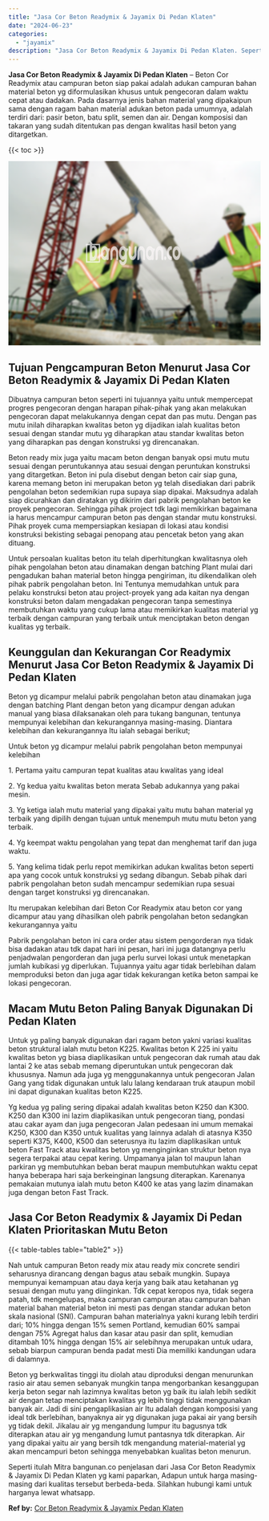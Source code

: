 ```yaml
---
title: "Jasa Cor Beton Readymix & Jayamix Di Pedan Klaten"
date: "2024-06-23"
categories: 
  - "jayamix"
description: "Jasa Cor Beton Readymix & Jayamix Di Pedan Klaten. Seperti itulah Mitra bangunan.co penjelasan dari Jasa Cor Beton Readymix & Jayamix Di Pedan Klaten yg kami..."
---
```


**Jasa Cor Beton Readymix & Jayamix Di Pedan Klaten** – Beton Cor Readymix atau campuran beton siap pakai adalah adukan campuran bahan material beton yg diformulasikan khusus untuk pengecoran dalam waktu cepat atau dadakan. Pada dasarnya jenis bahan material yang dipakaipun sama dengan ragam bahan material adukan beton pada umumnya, adalah terdiri dari: pasir beton, batu split, semen dan air. Dengan komposisi dan takaran yang sudah ditentukan pas dengan kwalitas hasil beton yang ditargetkan.

{{< toc >}}

![Jasa Cor Beton Readymix & Jayamix Di Pedan Klaten](/images/jasa-cor-readymix-26.png)

## Tujuan Pengcampuran Beton Menurut Jasa Cor Beton Readymix & Jayamix Di Pedan Klaten

Dibuatnya campuran beton seperti ini tujuannya yaitu untuk mempercepat progres pengecoran dengan harapan pihak-pihak yang akan melakukan pengecoran dapat melakukannya dengan cepat dan pas mutu. Dengan pas mutu inilah diharapkan kwalitas beton yg dijadikan ialah kualitas beton sesuai dengan standar mutu yg diharapkan atau standar kwalitas beton yang diharapkan pas dengan konstruksi yg direncanakan.

Beton ready mix juga yaitu macam beton dengan banyak opsi mutu mutu sesuai dengan peruntukannya atau sesuai dengan peruntukan konstruksi yang ditargetkan. Beton ini pula disebut dengan beton cair siap guna, karena memang beton ini merupakan beton yg telah disediakan dari pabrik pengolahan beton sedemikian rupa supaya siap dipakai. Maksudnya adalah siap dicurahkan dan diratakan yg dikirim dari pabrik pengolahan beton ke proyek pengecoran. Sehingga pihak project tdk lagi memikirkan bagaimana ia harus mencampur campuran beton pas dengan standar mutu konstruksi. Pihak proyek cuma mempersiapkan kesiapan di lokasi atau kondisi konstruksi bekisting sebagai penopang atau pencetak beton yang akan dituang.

Untuk persoalan kualitas beton itu telah diperhitungkan kwalitasnya oleh pihak pengolahan beton atau dinamakan dengan batching Plant mulai dari pengadukan bahan material beton hingga pengiriman, itu dikendalikan oleh pihak pabrik pengolahan beton. Ini Tentunya memudahkan untuk para pelaku konstruksi beton atau project-proyek yang ada kaitan nya dengan konstruksi beton dalam mengadakan pengecoran tanpa semestinya membutuhkan waktu yang cukup lama atau memikirkan kualitas material yg terbaik dengan campuran yang terbaik untuk menciptakan beton dengan kualitas yg terbaik.

## Keunggulan dan Kekurangan Cor Readymix Menurut Jasa Cor Beton Readymix & Jayamix Di Pedan Klaten

Beton yg dicampur melalui pabrik pengolahan beton atau dinamakan juga dengan batching Plant dengan beton yang dicampur dengan adukan manual yang biasa dilaksanakan oleh para tukang bangunan, tentunya mempunyai kelebihan dan kekurangannya masing-masing. Diantara kelebihan dan kekurangannya Itu ialah sebagai berikut;

Untuk beton yg dicampur melalui pabrik pengolahan beton mempunyai kelebihan

1\. Pertama yaitu campuran tepat kualitas atau kwalitas yang ideal

2\. Yg kedua yaitu kwalitas beton merata Sebab adukannya yang pakai mesin.

3\. Yg ketiga ialah mutu material yang dipakai yaitu mutu bahan material yg terbaik yang dipilih dengan tujuan untuk menempuh mutu mutu beton yang terbaik.

4\. Yg keempat waktu pengolahan yang tepat dan menghemat tarif dan juga waktu.

5\. Yang kelima tidak perlu repot memikirkan adukan kwalitas beton seperti apa yang cocok untuk konstruksi yg sedang dibangun. Sebab pihak dari pabrik pengolahan beton sudah mencampur sedemikian rupa sesuai dengan target konstruksi yg direncanakan.

Itu merupakan kelebihan dari Beton Cor Readymix atau beton cor yang dicampur atau yang dihasilkan oleh pabrik pengolahan beton sedangkan kekurangannya yaitu

Pabrik pengolahan beton ini cara order atau sistem pengorderan nya tidak bisa dadakan atau tdk dapat hari ini pesan, hari ini juga datangnya perlu penjadwalan pengorderan dan juga perlu survei lokasi untuk menetapkan jumlah kubikasi yg diperlukan. Tujuannya yaitu agar tidak berlebihan dalam memproduksi beton dan juga agar tidak kekurangan ketika beton sampai ke lokasi pengecoran.

## Macam Mutu Beton Paling Banyak Digunakan Di Pedan Klaten

Untuk yg paling banyak digunakan dari ragam beton yakni variasi kualitas beton struktural ialah mutu beton K225. Kwalitas beton K 225 ini yaitu kwalitas beton yg biasa diaplikasikan untuk pengecoran dak rumah atau dak lantai 2 ke atas sebab memang diperuntukan untuk pengecoran dak khususnya. Namun ada juga yg menggunakannya untuk pengecoran Jalan Gang yang tidak digunakan untuk lalu lalang kendaraan truk ataupun mobil ini dapat digunakan kualitas beton K225.

Yg kedua yg paling sering dipakai adalah kwalitas beton K250 dan K300. K250 dan K300 ini lazim diaplikasikan untuk pengecoran tiang, pondasi atau cakar ayam dan juga pengecoran Jalan pedesaan ini umum memakai K250, K300 dan K350 untuk kualitas yang lainnya adalah di atasnya K350 seperti K375, K400, K500 dan seterusnya itu lazim diaplikasikan untuk beton Fast Track atau kwalitas beton yg menginginkan struktur beton nya segera terpakai atau cepat kering. Umpamanya jalan tol maupun lahan parkiran yg membutuhkan beban berat maupun membutuhkan waktu cepat hanya beberapa hari saja berkeinginan langsung diterapkan. Karenanya pemakaian mutunya ialah mutu beton K400 ke atas yang lazim dinamakan juga dengan beton Fast Track.

## Jasa Cor Beton Readymix & Jayamix Di Pedan Klaten Prioritaskan Mutu Beton

{{< table-tables table="table2" >}}

Nah untuk campuran Beton ready mix atau ready mix concrete sendiri seharusnya dirancang dengan bagus atau sebaik mungkin. Supaya mempunyai kemampuan atau daya kerja yang baik atau ketahanan yg sesuai dengan mutu yang diinginkan. Tdk cepat keropos nya, tidak segera patah, tdk mengelupas, maka campuran campuran atau campuran bahan material bahan material beton ini mesti pas dengan standar adukan beton skala nasional (SNI). Campuran bahan materialnya yakni kurang lebih terdiri dari; 10% hingga dengan 15% semen Portland, kemudian 60% sampai dengan 75% Agregat halus dan kasar atau pasir dan split, kemudian ditambah 10% hingga dengan 15% air selebihnya merupakan untuk udara, sebab biarpun campuran benda padat mesti Dia memiliki kandungan udara di dalamnya.

Beton yg berkwalitas tinggi itu diolah atau diproduksi dengan menurunkan rasio air atau semen sebanyak mungkin tanpa mengorbankan kesanggupan kerja beton segar nah lazimnya kwalitas beton yg baik itu ialah lebih sedikit air dengan tetap menciptakan kwalitas yg lebih tinggi tidak menggunakan banyak air. Jadi di sini pengaplikasian air Itu adalah dengan komposisi yang ideal tdk berlebihan, banyaknya air yg digunakan juga pakai air yang bersih yg tidak dekil. Jikalau air yg mengandung lumpur itu bagusnya tdk diterapkan atau air yg mengandung lumut pantasnya tdk diterapkan. Air yang dipakai yaitu air yang bersih tdk mengandung material-material yg akan mencampuri beton sehingga menyebabkan kualitas beton menurun.

Seperti itulah Mitra bangunan.co penjelasan dari Jasa Cor Beton Readymix & Jayamix Di Pedan Klaten yg kami paparkan, Adapun untuk harga masing-masing dari kualitas tersebut berbeda-beda. Silahkan hubungi kami untuk harganya lewat whatsapp.

**Ref by:** [Cor Beton Readymix & Jayamix Pedan Klaten](https://id.wikipedia.org/wiki/Cor)
